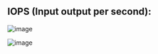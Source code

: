 ## IOPS (Input output per second):

![image](https://github.com/shivardy0692/AWS/assets/48147995/1268d2e5-a5bd-45e8-acc1-7e9b3f366bf3)

![image](https://github.com/shivardy0692/AWS/assets/48147995/f5338d8d-2423-4ef7-b7a0-1b2e0442872a)
